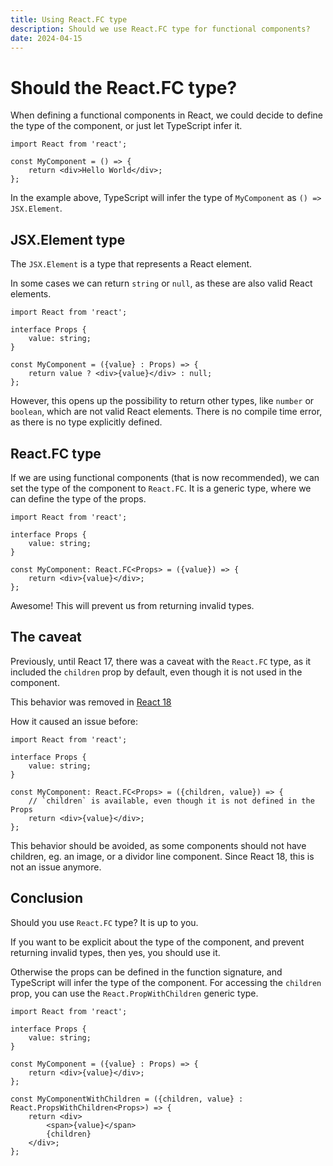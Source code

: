 ```yaml
---
title: Using React.FC type
description: Should we use React.FC type for functional components?
date: 2024-04-15
---
```

# Should the React.FC type?

When defining a functional components in React, we could decide to define the type
of the component, or just let TypeScript infer it. 

```tsx
import React from 'react';

const MyComponent = () => {
    return <div>Hello World</div>;
};
```

In the example above, TypeScript will infer the type of `MyComponent` as `() => JSX.Element`.

## JSX.Element type

The `JSX.Element` is a type that represents a React element.

In some cases we can return `string` or `null`, as these are also valid React elements.


```tsx
import React from 'react';

interface Props {
    value: string;
}

const MyComponent = ({value} : Props) => {
    return value ? <div>{value}</div> : null;
};
```

However, this opens up the possibility to return other types, like `number` or `boolean`, which are not valid React elements.
There is no compile time error, as there is no type explicitly defined.

## React.FC type

If we are using functional components (that is now recommended), we can set the type of the component to `React.FC`.
It is a generic type, where we can define the type of the props.

```tsx
import React from 'react';

interface Props {
    value: string;
}

const MyComponent: React.FC<Props> = ({value}) => {
    return <div>{value}</div>;
};
```

Awesome! This will prevent us from returning invalid types.

## The caveat

Previously, until React 17, there was a caveat with the `React.FC` type, as it included the `children` prop by default,
even though it is not used in the component.

This behavior was removed in [React 18](https://github.com/DefinitelyTyped/DefinitelyTyped/commit/55dc209ceb6dbcd59c4c68cc8dfb77faadd9de12#diff-32cfd8cb197872bcba371f5018185d2e75fa540b52cda2dd7d8ac12dcc021299L550-L554)

How it caused an issue before:

```tsx
import React from 'react';

interface Props {
    value: string;
}

const MyComponent: React.FC<Props> = ({children, value}) => {
    // `children` is available, even though it is not defined in the Props
    return <div>{value}</div>;
};
```

This behavior should be avoided, as some components should not have children, eg. an image, or a dividor line component.
Since React 18, this is not an issue anymore.

## Conclusion

Should you use `React.FC` type? It is up to you. 

If you want to be explicit about the type of the component, and prevent returning invalid types, then yes, you should use it.

Otherwise the props can be defined in the function signature, and TypeScript will infer the type of the component.
For accessing the `children` prop, you can use the `React.PropWithChildren` generic type.

```tsx
import React from 'react';

interface Props {
    value: string;
}

const MyComponent = ({value} : Props) => {
    return <div>{value}</div>;
};

const MyComponentWithChildren = ({children, value} : React.PropsWithChildren<Props>) => {
    return <div>
        <span>{value}</span>
        {children}
    </div>;
};
```
